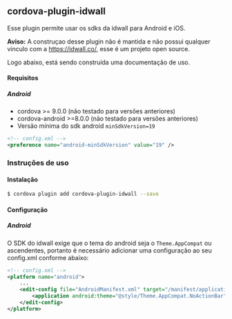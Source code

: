## cordova-plugin-idwall
Esse plugin permite usar os sdks da idwall para Android e iOS.

**Aviso:** A construçao desse plugin não é mantida e não possui qualquer vinculo com a https://idwall.co/, esse é um projeto open source.

Logo abaixo, está sendo construída uma documentação de uso.

#### Requisitos

##### Android
- cordova >= 9.0.0 (não testado para versões anteriores)
- cordova-android >=8.0.0 (não testado para versões anteriores)
- Versão mínima do sdk android `minSdkVersion=19`
```xml
<!-- config.xml -->
<preference name="android-minSdkVersion" value="19" />
```
### Instruções de uso

#### Instalação
```bash
$ cordova plugin add cordova-plugin-idwall --save
```
#### Configuração

##### Android
O SDK do idwall exige que o tema do android seja o `Theme.AppCompat` ou ascendentes, portanto é necessário adicionar uma configuração ao seu config.xml conforme abaixo:

```xml
<!-- config.xml -->
<platform name="android">
    ...
    <edit-config file="AndroidManifest.xml" target="/manifest/application" mode="merge">
        <application android:theme="@style/Theme.AppCompat.NoActionBar" />
    </edit-config>
</platform>
```

